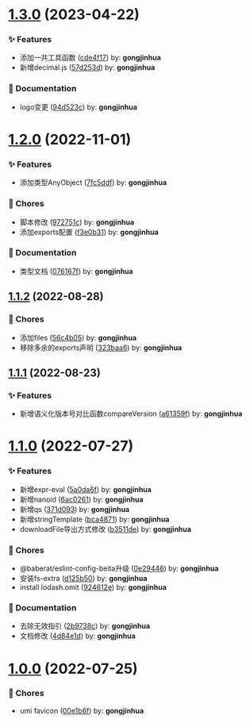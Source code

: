# [1.3.0](https://github.com/babe-rat/utils/compare/1.2.0...1.3.0) (2023-04-22)


### ✨ Features

* 添加一共工具函数 ([cde4f17](https://github.com/babe-rat/utils/commit/cde4f17)) by: **gongjinhua**
* 新增decimal.js ([57d253d](https://github.com/babe-rat/utils/commit/57d253d)) by: **gongjinhua**


### 📝 Documentation

* logo变更 ([94d523c](https://github.com/babe-rat/utils/commit/94d523c)) by: **gongjinhua**



# [1.2.0](https://github.com/babe-rat/utils/compare/1.1.2...1.2.0) (2022-11-01)


### ✨ Features

* 添加类型AnyObject ([7fc5ddf](https://github.com/babe-rat/utils/commit/7fc5ddf)) by: **gongjinhua**


### 🎫 Chores

* 脚本修改 ([972751c](https://github.com/babe-rat/utils/commit/972751c)) by: **gongjinhua**
* 添加exports配置 ([f3e0b31](https://github.com/babe-rat/utils/commit/f3e0b31)) by: **gongjinhua**


### 📝 Documentation

* 类型文档 ([076167f](https://github.com/babe-rat/utils/commit/076167f)) by: **gongjinhua**



## [1.1.2](https://github.com/babe-rat/utils/compare/1.1.1...1.1.2) (2022-08-28)


### 🎫 Chores

* 添加files ([56c4b05](https://github.com/babe-rat/utils/commit/56c4b05)) by: **gongjinhua**
* 移除多余的exports声明 ([323baa6](https://github.com/babe-rat/utils/commit/323baa6)) by: **gongjinhua**



## [1.1.1](https://github.com/babe-rat/utils/compare/1.1.0...1.1.1) (2022-08-23)


### ✨ Features

* 新增语义化版本号对比函数compareVersion ([a61359f](https://github.com/babe-rat/utils/commit/a61359f)) by: **gongjinhua**



# [1.1.0](https://github.com/babe-rat/utils/compare/1.0.0...1.1.0) (2022-07-27)


### ✨ Features

* 新增expr-eval ([5a0da6f](https://github.com/babe-rat/utils/commit/5a0da6f)) by: **gongjinhua**
* 新增nanoid ([6ac0261](https://github.com/babe-rat/utils/commit/6ac0261)) by: **gongjinhua**
* 新增qs ([371d093](https://github.com/babe-rat/utils/commit/371d093)) by: **gongjinhua**
* 新增stringTemplate ([bca4871](https://github.com/babe-rat/utils/commit/bca4871)) by: **gongjinhua**
* downloadFile导出方式修改 ([b3511de](https://github.com/babe-rat/utils/commit/b3511de)) by: **gongjinhua**


### 🎫 Chores

* @baberat/eslint-config-beita升级 ([0e29446](https://github.com/babe-rat/utils/commit/0e29446)) by: **gongjinhua**
* 安装fs-extra ([d125b50](https://github.com/babe-rat/utils/commit/d125b50)) by: **gongjinhua**
* install lodash.omit ([924612e](https://github.com/babe-rat/utils/commit/924612e)) by: **gongjinhua**


### 📝 Documentation

* 去除无效指引 ([2b9738c](https://github.com/babe-rat/utils/commit/2b9738c)) by: **gongjinhua**
* 文档修改 ([4d84e1d](https://github.com/babe-rat/utils/commit/4d84e1d)) by: **gongjinhua**



# [1.0.0](https://github.com/babe-rat/utils/compare/00e1b6f...1.0.0) (2022-07-25)


### 🎫 Chores

* umi favicon ([00e1b6f](https://github.com/babe-rat/utils/commit/00e1b6f)) by: **gongjinhua**



